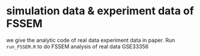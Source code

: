 # simulation data & experiment data of FSSEM
we give the analytic code of real data experiment data in paper. 
Run `run_FSSEM.R` to do FSSEM analysis of real data GSE33356